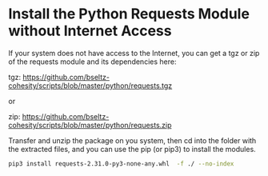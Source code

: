 # Install the Python Requests Module without Internet Access

If your system does not have access to the Internet, you can get a tgz or zip of the requests module and its dependencies here:

tgz: <https://github.com/bseltz-cohesity/scripts/blob/master/python/requests.tgz>

or

zip: <https://github.com/bseltz-cohesity/scripts/blob/master/python/requests.zip>

Transfer and unzip the package on you system, then cd into the folder with the extracted files, and you can use the pip (or pip3) to install the modules.

```bash
pip3 install requests-2.31.0-py3-none-any.whl  -f ./ --no-index
```
